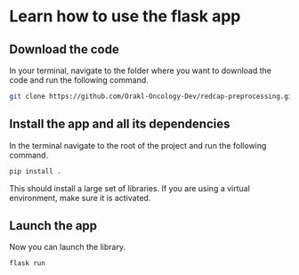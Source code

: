 # Learn how to use the flask app

## Download the code

In your terminal, navigate to the folder where you want to download the code and run the following command.

```bash
git clone https://github.com/Orakl-Oncology-Dev/redcap-preprocessing.git
```

## Install the app and all its dependencies

In the terminal navigate to the root of the project and run the following command.

```bash
pip install .
```

This should install a large set of libraries. If you are using a virtual environment, make sure it is activated.

## Launch the app

Now you can launch the library.

```bash
flask run
```